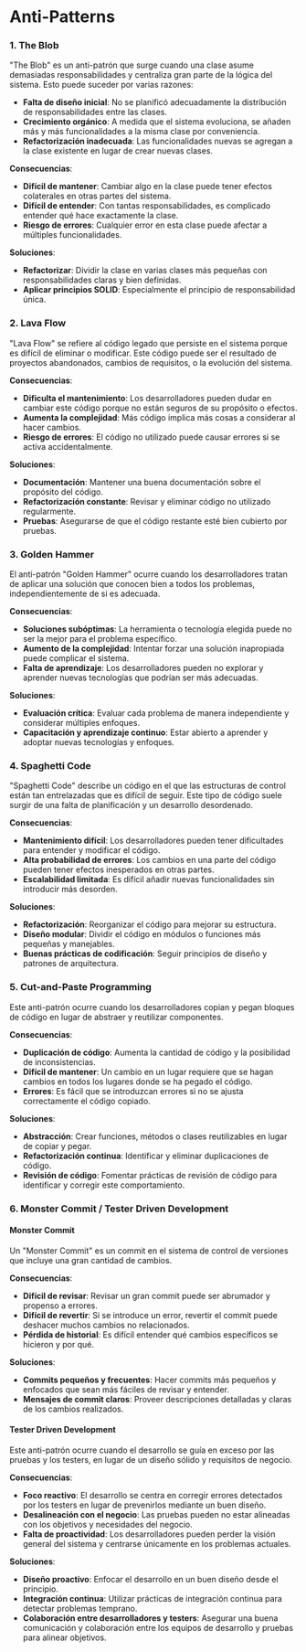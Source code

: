 # Anti-Patterns

### 1. The Blob

"The Blob" es un anti-patrón que surge cuando una clase asume demasiadas responsabilidades y centraliza gran parte de la lógica del sistema. Esto puede suceder por varias razones:

- **Falta de diseño inicial**: No se planificó adecuadamente la distribución de responsabilidades entre las clases.
- **Crecimiento orgánico**: A medida que el sistema evoluciona, se añaden más y más funcionalidades a la misma clase por conveniencia.
- **Refactorización inadecuada**: Las funcionalidades nuevas se agregan a la clase existente en lugar de crear nuevas clases.

**Consecuencias**:

- **Difícil de mantener**: Cambiar algo en la clase puede tener efectos colaterales en otras partes del sistema.
- **Difícil de entender**: Con tantas responsabilidades, es complicado entender qué hace exactamente la clase.
- **Riesgo de errores**: Cualquier error en esta clase puede afectar a múltiples funcionalidades.

**Soluciones**:

- **Refactorizar**: Dividir la clase en varias clases más pequeñas con responsabilidades claras y bien definidas.
- **Aplicar principios SOLID**: Especialmente el principio de responsabilidad única.

### 2. Lava Flow

"Lava Flow" se refiere al código legado que persiste en el sistema porque es difícil de eliminar o modificar. Este código puede ser el resultado de proyectos abandonados, cambios de requisitos, o la evolución del sistema.

**Consecuencias**:

- **Dificulta el mantenimiento**: Los desarrolladores pueden dudar en cambiar este código porque no están seguros de su propósito o efectos.
- **Aumenta la complejidad**: Más código implica más cosas a considerar al hacer cambios.
- **Riesgo de errores**: El código no utilizado puede causar errores si se activa accidentalmente.

**Soluciones**:

- **Documentación**: Mantener una buena documentación sobre el propósito del código.
- **Refactorización constante**: Revisar y eliminar código no utilizado regularmente.
- **Pruebas**: Asegurarse de que el código restante esté bien cubierto por pruebas.

### 3. Golden Hammer

El anti-patrón "Golden Hammer" ocurre cuando los desarrolladores tratan de aplicar una solución que conocen bien a todos los problemas, independientemente de si es adecuada.

**Consecuencias**:

- **Soluciones subóptimas**: La herramienta o tecnología elegida puede no ser la mejor para el problema específico.
- **Aumento de la complejidad**: Intentar forzar una solución inapropiada puede complicar el sistema.
- **Falta de aprendizaje**: Los desarrolladores pueden no explorar y aprender nuevas tecnologías que podrían ser más adecuadas.

**Soluciones**:

- **Evaluación crítica**: Evaluar cada problema de manera independiente y considerar múltiples enfoques.
- **Capacitación y aprendizaje continuo**: Estar abierto a aprender y adoptar nuevas tecnologías y enfoques.

### 4. Spaghetti Code

"Spaghetti Code" describe un código en el que las estructuras de control están tan entrelazadas que es difícil de seguir. Este tipo de código suele surgir de una falta de planificación y un desarrollo desordenado.

**Consecuencias**:

- **Mantenimiento difícil**: Los desarrolladores pueden tener dificultades para entender y modificar el código.
- **Alta probabilidad de errores**: Los cambios en una parte del código pueden tener efectos inesperados en otras partes.
- **Escalabilidad limitada**: Es difícil añadir nuevas funcionalidades sin introducir más desorden.

**Soluciones**:

- **Refactorización**: Reorganizar el código para mejorar su estructura.
- **Diseño modular**: Dividir el código en módulos o funciones más pequeñas y manejables.
- **Buenas prácticas de codificación**: Seguir principios de diseño y patrones de arquitectura.

### 5. Cut-and-Paste Programming

Este anti-patrón ocurre cuando los desarrolladores copian y pegan bloques de código en lugar de abstraer y reutilizar componentes.

**Consecuencias**:

- **Duplicación de código**: Aumenta la cantidad de código y la posibilidad de inconsistencias.
- **Difícil de mantener**: Un cambio en un lugar requiere que se hagan cambios en todos los lugares donde se ha pegado el código.
- **Errores**: Es fácil que se introduzcan errores si no se ajusta correctamente el código copiado.

**Soluciones**:

- **Abstracción**: Crear funciones, métodos o clases reutilizables en lugar de copiar y pegar.
- **Refactorización continua**: Identificar y eliminar duplicaciones de código.
- **Revisión de código**: Fomentar prácticas de revisión de código para identificar y corregir este comportamiento.

### 6. Monster Commit / Tester Driven Development

#### Monster Commit

Un "Monster Commit" es un commit en el sistema de control de versiones que incluye una gran cantidad de cambios.

**Consecuencias**:

- **Difícil de revisar**: Revisar un gran commit puede ser abrumador y propenso a errores.
- **Difícil de revertir**: Si se introduce un error, revertir el commit puede deshacer muchos cambios no relacionados.
- **Pérdida de historial**: Es difícil entender qué cambios específicos se hicieron y por qué.

**Soluciones**:

- **Commits pequeños y frecuentes**: Hacer commits más pequeños y enfocados que sean más fáciles de revisar y entender.
- **Mensajes de commit claros**: Proveer descripciones detalladas y claras de los cambios realizados.

#### Tester Driven Development

Este anti-patrón ocurre cuando el desarrollo se guía en exceso por las pruebas y los testers, en lugar de un diseño sólido y requisitos de negocio.

**Consecuencias**:

- **Foco reactivo**: El desarrollo se centra en corregir errores detectados por los testers en lugar de prevenirlos mediante un buen diseño.
- **Desalineación con el negocio**: Las pruebas pueden no estar alineadas con los objetivos y necesidades del negocio.
- **Falta de proactividad**: Los desarrolladores pueden perder la visión general del sistema y centrarse únicamente en los problemas actuales.

**Soluciones**:

- **Diseño proactivo**: Enfocar el desarrollo en un buen diseño desde el principio.
- **Integración continua**: Utilizar prácticas de integración continua para detectar problemas temprano.
- **Colaboración entre desarrolladores y testers**: Asegurar una buena comunicación y colaboración entre los equipos de desarrollo y pruebas para alinear objetivos.